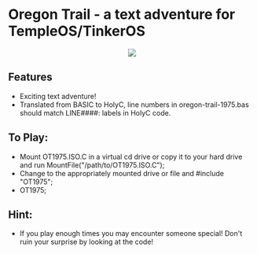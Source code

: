 # Oregon Trail - a text adventure for TempleOS/TinkerOS

<p align="center">
  <img src="https://github.com/tinkeros/OT1975/raw/main/ot1975.gif" />
</p>

## Features
 - Exciting text adventure!
 - Translated from BASIC to HolyC, line numbers in oregon-trail-1975.bas should match LINE####: labels in HolyC code.

## To Play:
 - Mount OT1975.ISO.C in a virtual cd drive or copy it to your hard drive and run MountFile("/path/to/OT1975.ISO.C");
 - Change to the appropriately mounted drive or file and #include "OT1975";
 - OT1975;

## Hint:
 - If you play enough times you may encounter someone special!  Don't ruin your surprise by looking at the code!
